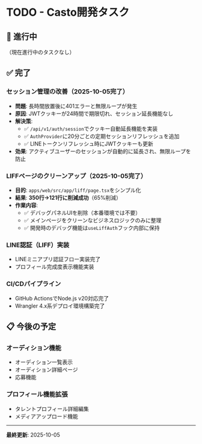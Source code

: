 # TODO - Casto開発タスク

## 🔄 進行中

（現在進行中のタスクなし）

## ✅ 完了

### セッション管理の改善（2025-10-05完了）
- **問題**: 長時間放置後に401エラーと無限ループが発生
- **原因**: JWTクッキーが24時間で期限切れ、セッション延長機能なし
- **解決策**:
  - ✅ `/api/v1/auth/session`でクッキー自動延長機能を実装
  - ✅ `AuthProvider`に20分ごとの定期セッションリフレッシュを追加
  - ✅ LINEトークンリフレッシュ時にJWTクッキーも更新
- **効果**: アクティブユーザーのセッションが自動的に延長され、無限ループを防止

### LIFFページのクリーンアップ（2025-10-05完了）
- **目的**: `apps/web/src/app/liff/page.tsx`をシンプル化
- **結果**: **350行→121行に削減成功**（65%削減）
- **作業内容**:
  - ✅ デバッグパネルUIを削除（本番環境では不要）
  - ✅ メインページをクリーンなビジネスロジックのみに整理
  - ✅ 開発時のデバッグ機能は`useLiffAuth`フック内部に保持

### LINE認証（LIFF）実装
- LINEミニアプリ認証フロー実装完了
- プロフィール完成度表示機能実装

### CI/CDパイプライン
- GitHub ActionsでNode.js v20対応完了
- Wrangler 4.x系デプロイ環境構築完了

## 📋 今後の予定

### オーディション機能
- オーディション一覧表示
- オーディション詳細ページ
- 応募機能

### プロフィール機能拡張
- タレントプロフィール詳細編集
- メディアアップロード機能

---

**最終更新**: 2025-10-05